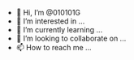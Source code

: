 - 👋 Hi, I’m @010101G
- 👀 I’m interested in ...
- 🌱 I’m currently learning ...
- 💞️ I’m looking to collaborate on ...
- 📫 How to reach me ...

<!---
010101G/010101G is a ✨ special ✨ repository because its `README.md` (this file) appears on your GitHub profile.
You can click the Preview link to take a look at your changes.
--->
